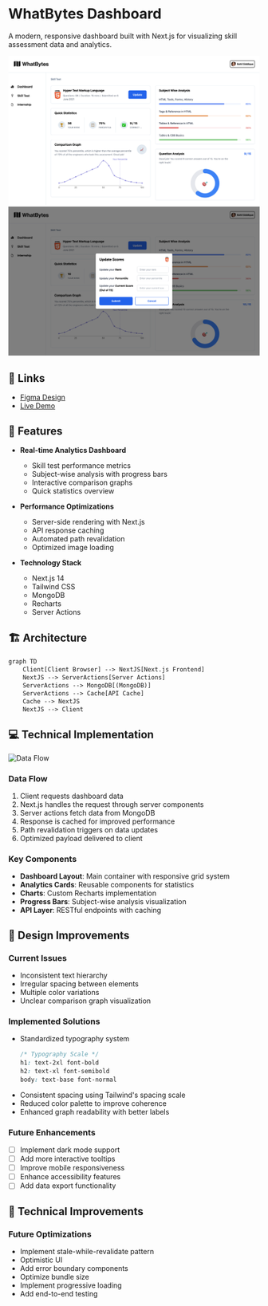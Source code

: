 # WhatBytes Dashboard

A modern, responsive dashboard built with Next.js for visualizing skill assessment data and analytics.

![Dashboard Preview](/public/preview.png)
![Dashboard Modal Preview](/public/preview_modal.png)

## 🔗 Links
- [Figma Design](https://www.figma.com/design/mCAJXhhWGJZH0hrbtuq2eL/WhatBytes?node-id=0-1&t=RoZjANnWs7Ewdxf1-1)
- [Live Demo](https://whatbytes-yash.netlify.app/)

## 🚀 Features

- **Real-time Analytics Dashboard**
  - Skill test performance metrics
  - Subject-wise analysis with progress bars
  - Interactive comparison graphs
  - Quick statistics overview

- **Performance Optimizations**
  - Server-side rendering with Next.js
  - API response caching
  - Automated path revalidation
  - Optimized image loading

- **Technology Stack**
  - Next.js 14
  - Tailwind CSS
  - MongoDB
  - Recharts
  - Server Actions

## 🏗️ Architecture

```mermaid
graph TD
    Client[Client Browser] --> NextJS[Next.js Frontend]
    NextJS --> ServerActions[Server Actions]
    ServerActions --> MongoDB[(MongoDB)]
    ServerActions --> Cache[API Cache]
    Cache --> NextJS
    NextJS --> Client
```

## 💻 Technical Implementation

![Data Flow](/dataflow.png)

### Data Flow
1. Client requests dashboard data
2. Next.js handles the request through server components
3. Server actions fetch data from MongoDB
4. Response is cached for improved performance
5. Path revalidation triggers on data updates
6. Optimized payload delivered to client

### Key Components
- **Dashboard Layout**: Main container with responsive grid system
- **Analytics Cards**: Reusable components for statistics
- **Charts**: Custom Recharts implementation
- **Progress Bars**: Subject-wise analysis visualization
- **API Layer**: RESTful endpoints with caching

## 🎨 Design Improvements

### Current Issues
- Inconsistent text hierarchy
- Irregular spacing between elements
- Multiple color variations
- Unclear comparison graph visualization

### Implemented Solutions
- Standardized typography system
  ```css
  /* Typography Scale */
  h1: text-2xl font-bold
  h2: text-xl font-semibold
  body: text-base font-normal
  ```
- Consistent spacing using Tailwind's spacing scale
- Reduced color palette to improve coherence
- Enhanced graph readability with better labels

### Future Enhancements
- [ ] Implement dark mode support
- [ ] Add more interactive tooltips
- [ ] Improve mobile responsiveness
- [ ] Enhance accessibility features
- [ ] Add data export functionality

## 🔧 Technical Improvements

### Future Optimizations
- Implement stale-while-revalidate pattern
- Optimistic UI
- Add error boundary components
- Optimize bundle size
- Implement progressive loading
- Add end-to-end testing
